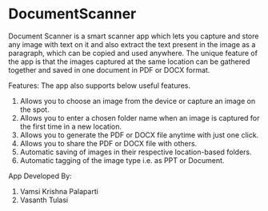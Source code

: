 # DocumentScanner

Document Scanner is a smart scanner app which lets you capture and store any image with text on it and also extract the text present in the image as a paragraph, which can be copied and used anywhere. The unique feature of the app is that the images captured at the same location can be gathered together and saved in one document in PDF or DOCX format.

Features:
The app also supports below useful features.
1.	Allows you to choose an image from the device or capture an image on the spot.
2.	Allows you to enter a chosen folder name when an image is captured for the first time in a new location.
3.	Allows you to generate the PDF or DOCX file anytime with just one click.
4.	Allows you to share the PDF or DOCX file with others.
5.	Automatic saving of images in their respective location-based folders.
6.	Automatic tagging of the image type i.e. as PPT or Document.

App Developed By:
1. Vamsi Krishna Palaparti
2. Vasanth Tulasi
